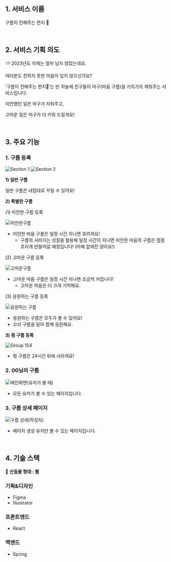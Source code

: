 ## 1. 서비스 이름

구름이 전해주는 편지 💌

<br>

## 2. 서비스 기획 의도

<aside>
⛅ 2023년도 이제는 얼마 남지 않았는데요.

여러분도 전하지 못한 마음이 있지 않으신가요?

’구름이 전해주는 편지💌’는 빈 하늘에 친구들이
마구(마음 구름)을 가득가득 채워주는 서비스입니다.

미안했던 일은 마구가 지워주고,

고마운 일은 마구가 더 키워 드릴게요!

</aside>

<br>


## 3. 주요 기능

### 1. 구름 등록

![Section 1](https://github.com/goormthon-Univ/TEAM_11/assets/101270528/054c93ef-5741-4d6a-a983-1bb900f5448b)
![Section 2](https://github.com/goormthon-Univ/TEAM_11/assets/101270528/612d2e31-500e-47c0-be84-d433deb93dad)

**1) 일반 구름**

일반 구름은 내맘대로 꾸밀 수 있어요!

**2) 특별한 구름**

(1) 미안한 구름 등록

![미안한구름](https://github.com/goormthon-Univ/TEAM_11/assets/101270528/7880b479-7488-404a-ad26-3b40cc1b7e9b)

- 미안한 마음 구름은 일정 시간 지나면 흐려져요!
    - 구름의 사라지는 성질을 활용해 일정 시간이 지나면 미안한 마음의 구름은 점점 흐리게 만들어갈 예정입니다! (아예 없애진 않아요!)

(2) 고마운 구름 등록

![고마운구름](https://github.com/goormthon-Univ/TEAM_11/assets/101270528/a9703f59-b85d-4756-9f24-8440be8da332)


- 고마운 마음 구름은 일정 시간 지나면 조금씩 커집니다!
    - 고마운 마음은 더 크게 기억해요.

(3) 응원하는 구름 등록

![응원하는 구름](https://github.com/goormthon-Univ/TEAM_11/assets/101270528/6bc603b0-112e-428e-9c53-f2dfc5352499)

- 응원하는 구름은 모두가 볼 수 있어요!
- 꼬리 구름을 달아 함께 응원해요.

**3) 펑 구름 등록**

![Group 154](https://github.com/goormthon-Univ/TEAM_11/assets/101270528/12fb33a3-61af-4e7e-a8f1-9feb73e026af)

- 펑 구름은 24시간 뒤에 사라져요!

### 2. 00님의 구름

![메인화면(유저가 볼 때)](https://github.com/goormthon-Univ/TEAM_11/assets/101270528/569bcdba-9288-4107-8403-4c45b1b8c7d3)

- 모든 유저가 볼 수 있는 페이지입니다.

### 3. 구름 상세 페이지

![구름 상세(작성자)](https://github.com/goormthon-Univ/TEAM_11/assets/101270528/39465306-3c2e-41bc-ada7-4d7a5d25ba4e)

- 페이지 생성 유저만 볼 수 있는 페이지입니다.

<br>

## 4. 기술 스택

<aside>
📢 <b>산출물 형태 : 웹</b>

</aside>

### 기획&디자인

- Figma
- Illustrator

### 프론트엔드

- React

### 백엔드

- Spring
